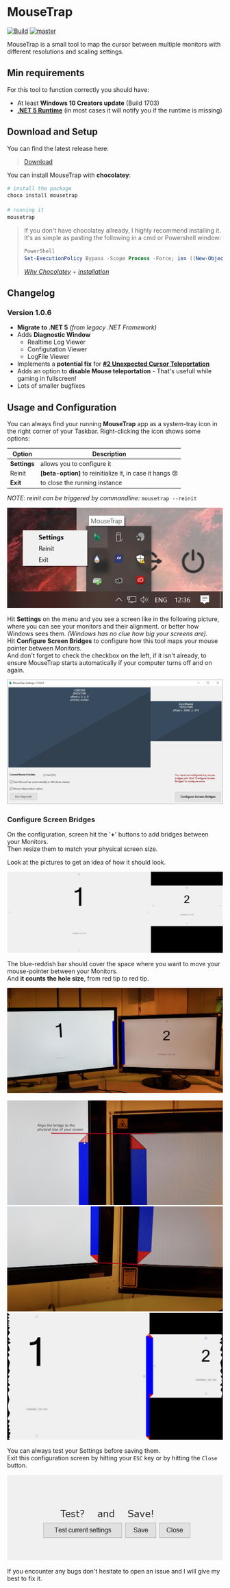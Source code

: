 # MouseTrap

[![Build](https://ci.appveyor.com/api/projects/status/32r7s2skrgm9ubva?svg=true)](https://ci.appveyor.com/project/r-Larch/mousetrap/branch/master)
[![master](https://ci.appveyor.com/api/projects/status/32r7s2skrgm9ubva?svg=true&passingText=master%20-%20OK)](https://ci.appveyor.com/project/r-Larch/mousetrap/branch/master)

MouseTrap is a small tool to map the cursor between multiple monitors with <br>
different resolutions and scaling settings.

## Min requirements

For this tool to function correctly you should have:

 - At least **Windows 10 Creators update** (Build 1703)
 - [**.NET 5 Runtime**](https://dotnet.microsoft.com/download/dotnet/current/runtime) (in most cases it will notify you if the runtime is missing)


## Download and Setup

You can find the latest release here:
> [Download](https://github.com/r-Larch/MouseTrap/releases)

You can install MouseTrap with **chocolatey**:
```Powershell
# install the package
choco install mousetrap

# running it
mousetrap
```

>If you don't have chocolatey allready, I highly recommend installing it.<br>
>It's as simple as pasting the following in a cmd or Powershell window:
>```Powershell
>PowerShell
>Set-ExecutionPolicy Bypass -Scope Process -Force; iex ((New-Object >System.Net.WebClient).DownloadString('https://chocolatey.org/install.ps1'))
>```
>*[Why Chocolatey](https://chocolatey.org/docs/why) + [installation](https://chocolatey.org/docs/installation)*


## Changelog

### Version 1.0.6

 - **Migrate to .NET 5** _(from legacy .NET Framework)_
 - Adds **Diagnostic Window**
   - Realtime Log Viewer
   - Configutation Viewer
   - LogFile Viewer
 - Implements a **potential fix** for **[#2 Unexpected Cursor Teleportation](https://github.com/r-Larch/MouseTrap/issues/2)**
 - Adds an option to **disable Mouse teleportation** - That's usefull while gaming in fullscreen!
 - Lots of smaller bugfixes


## Usage and Configuration

You can always find your running **MouseTrap** app as a system-tray icon in the right corner of your Taskbar.
Right-clicking the icon shows some options:

   Option    |   Description
-------------|------------------------------------------------------------------
**Settings** | allows you to configure it
Reinit       | **[beta-option]** to reinitialize it, in case it hangs :worried:
**Exit**     | to close the running instance

_NOTE: reinit can be triggered by commandline:_ `mousetrap --reinit`

![Tray icon](https://raw.githubusercontent.com/r-Larch/MouseTrap/master/images/tray-snap.jpg)

Hit **Settings** on the menu and you see a screen like in the following picture, where you can see your monitors and their alignment.
or better how Windows sees them. *(Windows has no clue how big your screens are).*
<br>
Hit **Configure Screen Bridges** to configure how this tool maps your mouse pointer between Monitors.<br>
And don't forget to check the checkbox on the left, if it isn't already, to ensure MouseTrap starts automatically
if your computer turns off and on again.

![Settings Screen](https://raw.githubusercontent.com/r-Larch/MouseTrap/master/images/settings-screen.jpg)

### Configure Screen Bridges

On the configuration, screen hit the '**+**' buttons to add bridges between your Monitors.<br>
Then resize them to match your physical screen size.

Look at the pictures to get an idea of how it should look.

![Config Screen](https://raw.githubusercontent.com/r-Larch/MouseTrap/master/images/config-screen.jpg)

The blue-reddish bar should cover the space where you want to move your mouse-pointer between your Monitors.<br>
And **it counts the hole size**, from red tip to red tip.

![Bridge](https://raw.githubusercontent.com/r-Larch/MouseTrap/master/images/bridge-pic.jpg)


![Bridge top](https://raw.githubusercontent.com/r-Larch/MouseTrap/master/images/bridge-top-pic.jpg)
![Bridge bottom](https://raw.githubusercontent.com/r-Larch/MouseTrap/master/images/bridge-bottom-pic.jpg)
![Bridge](https://raw.githubusercontent.com/r-Larch/MouseTrap/master/images/bridge-snap.jpg)

You can always test your Settings before saving them.<br>
Exit this configuration screen by hitting your `ESC` key or by hitting the `Close` button.

![Test and save](https://raw.githubusercontent.com/r-Larch/MouseTrap/master/images/test-and-save.jpg)

If you encounter any bugs don't hesitate to open an issue and I will give my best to fix it.
